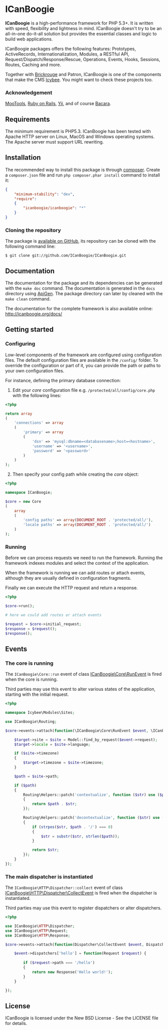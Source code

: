 # ICanBoogie

__ICanBoogie__ is a high-performance framework for PHP 5.3+. It is written with speed, flexibility
and lightness in mind. ICanBoogie doesn't try to be an all-in-one do-it-all solution but provides
the essential classes and logic to build web applications.

ICanBoogie packages offers the following features: Prototypes, ActiveRecords, Internationalization,
Modules, a RESTful API, Request/Dispatch/Response/Rescue, Operations, Events, Hooks, Sessions,
Routes, Caching and more.

Together with [Brickrouge](http://brickrouge.org) and Patron, ICanBoogie is one of the
components that make the CMS [Icybee](http://icybee.org). You might want to check these
projects too.





### Acknowledgement

[MooTools](http://mootools.net/), [Ruby on Rails](http://rubyonrails.org),
[Yii](http://www.yiiframework.com), and of course [Bacara](http://www.youtube.com/watch?v=KGuFn0RPgaE).





## Requirements

The minimum requirement is PHP5.3. ICanBoogie has been tested with Apache HTTP server on Linux,
MacOS and Windows operating systems. The Apache server must support URL rewriting.





## Installation

The recommended way to install this package is through [composer](http://getcomposer.org/).
Create a `composer.json` file and run `php composer.phar install` command to install it:

```json
{
	"minimum-stability": "dev",
	"require":
	{
		"icanboogie/icanboogie": "*"
	}
}
```





### Cloning the repository

The package is [available on GitHub](https://github.com/ICanBoogie/ICanBoogie), its repository can be
cloned with the following command line:

	$ git clone git://github.com/ICanBoogie/ICanBoogie.git





## Documentation

The documentation for the package and its dependencies can be generated with the `make doc`
command. The documentation is generated in the `docs` directory using [ApiGen](http://apigen.org/).
The package directory can later by cleaned with the `make clean` command.

The documentation for the complete framework is also available online: <http://icanboogie.org/docs/> 





## Getting started





### Configuring

Low-level components of the framework are configured using configuration files. The default
configuration files are available in the `/config/` folder. To override the configuration or part
of it, you can provide the path or paths to your own configuration files.

For instance, defining the primary database connection:

1. Edit your _core_ configuration file e.g. `/protected/all/config/core.php` with the following
lines:

```php
<?php

return array
(
	'connections' => array
	(
		'primary' => array
		(
			'dsn' => 'mysql:dbname=<databasename>;host=<hostname>',
			'username' => '<username>',
			'password' => '<password>'
		)
	)
);
```

2. Then specify your config path while creating the _core_ object:

```php
<?php

namespace ICanBoogie;

$core = new Core
(
	array
	(
		'config paths' => array(DOCUMENT_ROOT . 'protected/all/'),
		'locale paths' => array(DOCUMENT_ROOT . 'protected/all/')
	)
);
```





### Running

Before we can process requests we need to run the framework. Running the framework indexes
modules and select the context of the application.

When the framework is running we can add routes or attach events, although they are usually
defined in configuration fragments.

Finally we can execute the HTTP request and return a response.

```php
<?php

$core->run();

# here we could add routes or attach events

$request = $core->initial_request;
$response = $request();
$response();
```





## Events





### The core is running

The `ICanBoogie\Core::run` event of class [ICanBoogie\Core\RunEvent](http://icanboogie.org/docs/class-ICanBoogie.Core.RunEvent.html)
is fired when the core is running.

Third parties may use this event to alter various states of the application, starting with the
initial request. 


```php
<?php

namespace Icybee\Modules\Sites;

use ICanBoogie\Routing;

$core->events->attach(function(\ICanBoogie\Core\RunEvent $event, \ICanBoogie\Core $target) {

	$target->site = $site = Model::find_by_request($event->request);
	$target->locale = $site->language;

	if ($site->timezone)
	{
		$target->timezone = $site->timezone;
	}

	$path = $site->path;

	if ($path)
	{
		Routing\Helpers::patch('contextualize', function ($str) use ($path)
		{
			return $path . $str;
		});

		Routing\Helpers::patch('decontextualize', function ($str) use ($path)
		{
			if (strpos($str, $path . '/') === 0)
			{
				$str = substr($str, strlen($path));
			}

			return $str;
		});
	}
});
```





### The main dispatcher is instantiated

The `ICanBoogie\HTTP\Dispatcher::collect` event of class [ICanBoogie\HTTP\Dispatcher\CollectEvent](http://icanboogie.org/docs/class-ICanBoogie.HTTP.Dispatcher.CollectEvent.html)
is fired when the dispatcher is instantiated.

Third parties may use this event to register dispatchers or alter dispatchers.

```php
<?php

use ICanBoogie\HTTP\Dispatcher;
use ICanBoogie\HTTP\Request;
use ICanBoogie\HTTP\Response;

$core->events->attach(function(Dispatcher\CollectEvent $event, Dispatcher $target) {

	$event->dispatchers['hello'] = function(Request $request) {
	
		if ($request->path === '/hello')
		{
			return new Response('Hello world!');
		}
	}

});
```





## License

ICanBoogie is licensed under the New BSD License - See the LICENSE file for details.
